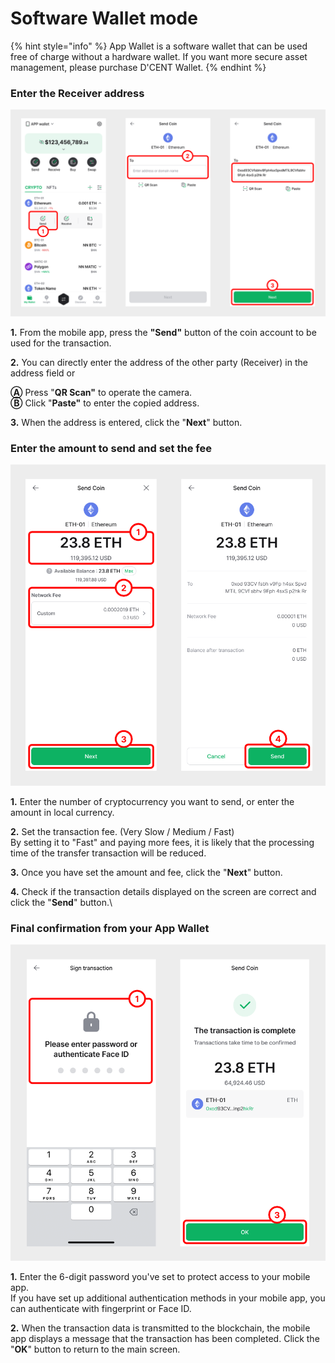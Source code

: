 # Software Wallet mode

{% hint style="info" %}
App Wallet is a software wallet that can be used free of charge without a hardware wallet. If you want more secure asset management, please purchase D'CENT Wallet.
{% endhint %}

### Enter the Receiver address

<div align="left"><img src="../../.gitbook/assets/8 (6).png" alt=""></div>

**1.** From the mobile app, press the **"Send"** button of the coin account to be used for the transaction.

**2.** You can directly enter the address of the other party (Receiver) in the address field or

&#x20;   **Ⓐ** Press "**QR Scan"** to operate the camera. \
&#x20;   **Ⓑ** Click "**Paste"** to enter the copied address.

**3.** When the address is entered, click the "**Next**" button.

### Enter the amount to send and set the fee

<div align="left"><img src="../../.gitbook/assets/9 (5).png" alt=""></div>

**1.** Enter the number of cryptocurrency you want to send, or enter the amount in local currency.

**2.** Set the transaction fee. (Very Slow / Medium / Fast) \
By setting it to "Fast" and paying more fees, it is likely that the processing time of the transfer transaction will be reduced.

**3.** Once you have set the amount and fee, click the "**Next**" button.

**4.** Check if the transaction details displayed on the screen are correct and click the "**Send**" button.\


### Final confirmation from your App Wallet

<div align="left"><img src="../../.gitbook/assets/10 (6).png" alt=""></div>

**1.** Enter the 6-digit password you've set to protect access to your mobile app. \
If you have set up additional authentication methods in your mobile app, you can authenticate with fingerprint or Face ID.

**2.** When the transaction data is transmitted to the blockchain, the mobile app displays a message that the transaction has been completed. Click the "**OK**" button to return to the main screen.
